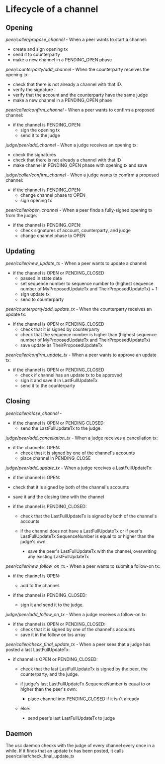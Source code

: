 # Lifecycle of a channel

## Opening


*peer/caller/propose_channel* - When a peer wants to start a channel:

- create and sign opening tx
- send it to counterparty
- make a new channel in a PENDING_OPEN phase


*peer/counterparty/add_channel* - When the counterparty receives the opening tx:

- check that there is not already a channel with that ID.
- verify the signature
- verify that the account and the counterparty have the same judge
- make a new channel in a PENDING_OPEN phase


*peer/caller/confirm_channel* - When a peer wants to confirm a proposed channel:

- if the channel is PENDING_OPEN:
  - sign the opening tx
  - send it to the judge


*judge/peer/add_channel* - When a judge receives an opening tx:

- check the signatures
- check that there is not already a channel with that ID
- make channel in PENDING_OPEN phase with opening tx and save


*judge/caller/confirm_channel* - When a judge wants to confirm a proposed channel:

- if the channel is PENDING_OPEN:
  - change channel phase to OPEN
  - sign opening tx


*peer/caller/open_channel* - When a peer finds a fully-signed opening tx from the judge:

- if the channel is PENDING_OPEN:
  - check signatures of account, counterparty, and judge
  - change channel phase to OPEN


## Updating


*peer/caller/new_update_tx* - When a peer wants to update a channel:

- if the channel is OPEN or PENDING_CLOSED
  - passed in state data
  - set sequence number to sequence number to (highest sequence number of MyProposedUpdateTx and TheirProposedUpdateTx) + 1
  - sign update tx
  - send to counterparty


*peer/counterparty/add_update_tx* - When the counterparty receives an update tx:

- if the channel is OPEN or PENDING_CLOSED
  - check that it is signed by counterparty
  - check that the sequence number is higher than (highest sequence number of MyProposedUpdateTx and TheirProposedUpdateTx)
  - save update as TheirProposedUpdateTx


*peer/caller/confirm_update_tx* - When a peer wants to approve an update tx:

- if the channel is OPEN or PENDING_CLOSED
  - check if channel has an update tx to be approved
  - sign it and save it in LastFullUpdateTx
  - send it to the counterparty


## Closing

*peer/caller/close_channel* -

- if the channel is OPEN or PENDING CLOSED:
  - send the LastFullUpdateTx to the judge.


*judge/peer/add_cancellation_tx* - When a judge receives a cancellation tx:

- if the channel is OPEN:
  - check that it is signed by one of the channel's accounts
  - place channel in PENDING_CLOSE


*judge/peer/add_update_tx* - When a judge receives a LastFullUpdateTx:

 - if the channel is OPEN:
  - check that it is signed by both of the channel's accounts
  - save it and the closing time with the channel

- if the channel is PENDING_CLOSED:
  - check that the LastFullUpdateTx is signed by both of the channel's accounts

  - if the channel does not have a LastFullUpdateTx or if peer's LastFullUpdateTx SequenceNumber is equal to or higher than the judge's own:
    - save the peer's LastFullUpdateTx with the channel, overwriting any existing LastFullUpdateTx


*peer/caller/new_follow_on_tx* - When a peer wants to submit a follow-on tx:

- if the channel is OPEN:
  - add to the channel.

- if the channel is PENDING_CLOSED:
  - sign it and send it to the judge.


*judge/peer/add_follow_on_tx* - When a judge receives a follow-on tx:

- if the channel is OPEN or PENDING_CLOSED:
  - check that it is signed by one of the channel's accounts
  - save it in the follow on txs array


*peer/caller/check_final_update_tx* - When a peer sees that a judge has posted a last LastFullUpdateTx:

- if channel is OPEN or PENDING_CLOSED:
  - check that the last LastFullUpdateTx is signed by the peer, the counterparty, and the judge.

  - if judge's last LastFullUpdateTx SequenceNumber is equal to or higher than the peer's own:
    - place channel into PENDING_CLOSED if it isn't already
  - else:
    - send peer's last LastFullUpdateTx to judge


## Daemon

The usc daemon checks with the judge of every channel every once in a while. If it finds that an update tx has been posted, it calls peer/caller/check_final_update_tx
